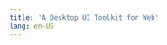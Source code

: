 ```yaml
---
title: 'A Desktop UI Toolkit for Web'
lang: en-US
---
```


<script setup>

if (typeof window !== 'undefined') {
  window.location.pathname = '/en-US/'
}

</script>
